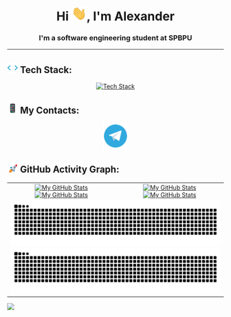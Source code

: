 
<h1 align="center">Hi <img src="files/icons/Hi.gif" width="35" alt="Hi">, I'm Alexander</h1>
<h3 align="center">I'm a software engineering student at SPBPU</h3>
<hr>

## <img src="files/icons/code.gif" width="25" alt="Tech Stack"> Tech Stack:

<p align="center">
  <a href="https://skillicons.dev">
    <img src="https://skillicons.dev/icons?i=java,cpp,css,html,postgres,docker,git" alt="Tech Stack">
  </a>
</p>

## <img src="files/icons/iPhone.gif" width="25" alt="My contacts"> My Contacts:

<p align="center">
  <a href="https://t.me/ya_alexxx">
    <img src="files/icons/telegram_logo.gif" width="60" alt="My contacts">
  </a>
</p>

## <img src="files/icons/rocket.gif" width="25" alt="My GitHub Stats"> GitHub Activity Graph:

<table>
  <tr>
    <td align="center"><a href="https://github.com/Alexxx2k#gh-light-mode-only"><img src="https://github-readme-stats.vercel.app/api?username=Alexxx2k&show_icons=true&theme=default#gh-light-mode-only" alt="My GitHub Stats"></a><a href="https://github.com/Alexxx2k#gh-dark-mode-only"><img src="https://github-readme-stats.vercel.app/api?username=Alexxx2k&show_icons=true&theme=city_lights#gh-dark-mode-only" alt="My GitHub Stats"></a></td>
    <td rowspan="2" align="center"><a href="https://github.com/Alexxx2k#gh-light-mode-only"><img src="https://github-readme-stats.vercel.app/api/top-langs/?username=Alexxx2k&theme=default&langs_count=8#gh-light-mode-only" alt="My GitHub Stats"></a><a href="https://github.com/Alexxx2k#gh-dark-mode-only"><img src="https://github-readme-stats.vercel.app/api/top-langs/?username=Alexxx2k&theme=city_lights&langs_count=8#gh-dark-mode-only" alt="My GitHub Stats"></a></td>
  </tr>
  <tr></tr>
  <tr>
    <td colspan="2" align="center"><a href="https://github.com/Alexxx2k#gh-light-mode-only"><img src="https://raw.githubusercontent.com/Alexxx2k/Alexxx2k/output/github-contribution-grid-snake-default.svg#gh-light-mode-only" alt="My GitHub Stats"></a><a href="https://github.com/Alexxx2k#gh-dark-mode-only"><img src="https://raw.githubusercontent.com/Alexxx2k/Alexxx2k/output/github-contribution-grid-snake-dark.svg#gh-dark-mode-only" alt="My GitHub Stats"></a></td>
    </tr>
</table>

<img src="files/icons/pixelcat.gif">

